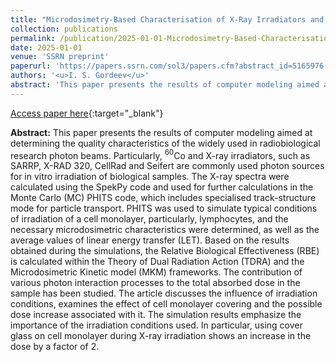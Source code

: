 ```yaml
---
title: "Microdosimetry-Based Characterisation of X-Ray Irradiators and Dose Enhancement Factor Study for Cell Monolayer Irradiation"
collection: publications
permalink: /publication/2025-01-01-Microdosimetry-Based-Characterisation-of-X-Ray-Irradiators-and-Dose-Enhancement-Factor-Study-for-Cell-Monolayer-Irradiation
date: 2025-01-01
venue: 'SSRN preprint'
paperurl: 'https://papers.ssrn.com/sol3/papers.cfm?abstract_id=5165976'
authors: '<u>I. S. Gordeev</u>'
abstract: 'This paper presents the results of computer modeling aimed at determining the quality characteristics of the widely used in radiobiological research photon beams. Particularly, 60Co and X-ray irradiators, such as SARRP, X-RAD 320, CellRad and Seifert are commonly used photon sources for in vitro irradiation of biological samples. The X-ray spectra were calculated using the SpekPy code and used for further calculations in the Monte Carlo (MC) PHITS code, which includes specialised track-structure mode for particle transport. PHITS was used to simulate typical conditions of irradiation of a cell monolayer, particularly, lymphocytes, and the necessary microdosimetric characteristics were determined, as well as the average values of linear energy transfer (LET). Based on the results obtained during the simulations, the Relative Biological Effectiveness (RBE) is calculated within the Theory of Dual Radiation Action (TDRA) and the Microdosimetric Kinetic model (MKM) frameworks. The contribution of various photon interaction processes to the total absorbed dose in the sample has been studied. The article discusses the influence of irradiation conditions, examines the effect of cell monolayer covering and the possible dose increase associated with it. The simulation results emphasize the importance of the irradiation conditions used. In particular, using cover glass on cell monolayer during X-ray irradiation shows an increase in the dose by a factor of 2.'
---
```


[Access paper here](https://papers.ssrn.com/sol3/papers.cfm?abstract_id=5165976){:target="_blank"}

**Abstract:** This paper presents the results of computer modeling aimed at determining the quality characteristics of the widely used in radiobiological research photon beams. Particularly, $^{60}$Co and X-ray irradiators, such as SARRP, X-RAD 320, CellRad and Seifert are commonly used photon sources for in vitro irradiation of biological samples. The X-ray spectra were calculated using the SpekPy code and used for further calculations in the Monte Carlo (MC) PHITS code, which includes specialised track-structure mode for particle transport. PHITS was used to simulate typical conditions of irradiation of a cell monolayer, particularly, lymphocytes, and the necessary microdosimetric characteristics were determined, as well as the average values of linear energy transfer (LET). Based on the results obtained during the simulations, the Relative Biological Effectiveness (RBE) is calculated within the Theory of Dual Radiation Action (TDRA) and the Microdosimetric Kinetic model (MKM) frameworks. The contribution of various photon interaction processes to the total absorbed dose in the sample has been studied. The article discusses the influence of irradiation conditions, examines the effect of cell monolayer covering and the possible dose increase associated with it. The simulation results emphasize the importance of the irradiation conditions used. In particular, using cover glass on cell monolayer during X-ray irradiation shows an increase in the dose by a factor of 2.
